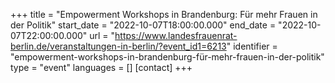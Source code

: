 +++
title = "Empowerment Workshops in Brandenburg: Für mehr Frauen in der Politik"
start_date = "2022-10-07T18:00:00.000"
end_date = "2022-10-07T22:00:00.000"
url = "https://www.landesfrauenrat-berlin.de/veranstaltungen-in-berlin/?event_id1=6213"
identifier = "empowerment-workshops-in-brandenburg-für-mehr-frauen-in-der-politik"
type = "event"
languages = []
[contact]
+++